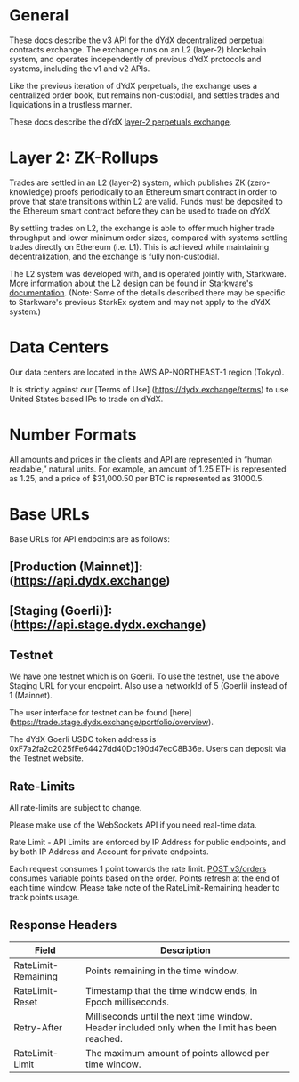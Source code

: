 # General

These docs describe the v3 API for the dYdX decentralized perpetual contracts exchange. The exchange runs on an L2 (layer-2) blockchain system, and operates independently of previous dYdX protocols and systems, including the v1 and v2 APIs.

Like the previous iteration of dYdX perpetuals, the exchange uses a centralized order book, but remains non-custodial, and settles trades and liquidations in a trustless manner.

 These docs describe the dYdX [layer-2 perpetuals exchange](https://trade.dydx.exchange/portfolio/overview).

# Layer 2: ZK-Rollups
Trades are settled in an L2 (layer-2) system, which publishes ZK (zero-knowledge) proofs periodically to an Ethereum smart contract in order to prove that state transitions within L2 are valid. Funds must be deposited to the Ethereum smart contract before they can be used to trade on dYdX.

By settling trades on L2, the exchange is able to offer much higher trade throughput and lower minimum order sizes, compared with systems settling trades directly on Ethereum (i.e. L1). This is achieved while maintaining decentralization, and the exchange is fully non-custodial.

The L2 system was developed with, and is operated jointly with, Starkware. More information about the L2 design can be found in [Starkware's documentation](https://docs.starkware.co/starkex-docs/). (Note: Some of the details described there may be specific to Starkware's previous StarkEx system and may not apply to the dYdX system.)

# Data Centers
Our data centers are located in the AWS AP-NORTHEAST-1 region (Tokyo).

 It is strictly against our [Terms of Use] (https://dydx.exchange/terms) to use United States based IPs to trade on dYdX.

 # Number Formats
All amounts and prices in the clients and API are represented in “human readable,” natural units. For example, an amount of 1.25 ETH is represented as 1.25, and a price of $31,000.50 per BTC is represented as 31000.5.

# Base URLs
Base URLs for API endpoints are as follows:

## [Production (Mainnet)]:  (https://api.dydx.exchange)
## [Staging (Goerli)]: (https://api.stage.dydx.exchange)

## Testnet
We have one testnet which is on Goerli. To use the testnet, use the above Staging URL for your endpoint. Also use a networkId of 5 (Goerli) instead of 1 (Mainnet).

The user interface for testnet can be found [here] (https://trade.stage.dydx.exchange/portfolio/overview).

The dYdX Goerli USDC token address is 0xF7a2fa2c2025fFe64427dd40Dc190d47ecC8B36e. Users can deposit via the Testnet website.

## Rate-Limits
All rate-limits are subject to change.

Please make use of the WebSockets API if you need real-time data.

Rate Limit - API
Limits are enforced by IP Address for public endpoints, and by both IP Address and Account for private endpoints.

Each request consumes 1 point towards the rate limit. [POST v3/orders](https://dydxprotocol.github.io/v3-teacher/#rate-limit-api) consumes variable points based on the order. Points refresh at the end of each time window. Please take note of the RateLimit-Remaining header to track points usage.

## Response  Headers

|Field |Description|
|------------|----------------|
|RateLimit-Remaining |Points remaining in the time window.|
|RateLimit-Reset|Timestamp that the time window ends, in Epoch milliseconds.|
|Retry-After |Milliseconds until the next time window. Header included only when the limit has been reached.|
|RateLimit-Limit |The maximum amount of points allowed per time window.|